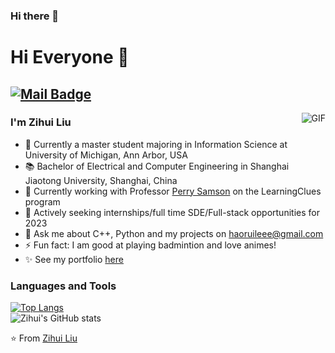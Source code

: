 ### Hi there 👋

<!--
**OkabeRintarouBeta/OkabeRintarouBeta** is a ✨ _special_ ✨ repository because its `README.md` (this file) appears on your GitHub profile.

Here are some ideas to get you started:

- 🔭 I’m currently working on ...
- 🌱 I’m currently learning ...
- 👯 I’m looking to collaborate on ...
- 🤔 I’m looking for help with ...
- 💬 Ask me about ...
- 📫 How to reach me: ...
- 😄 Pronouns: ...
- ⚡ Fun fact: ...
-->
# Hi Everyone 👋
[![Mail Badge](https://img.shields.io/badge/-okaberintaroubeta@gmail.com-c14438?style=flat-square&logo=Gmail&logoColor=white&link=mailto:okaberintaroubeta@gmail.com)](mailto:okaberintaroubete@gmail.com)
---
<img align="right" alt="GIF" src="https://raw.githubusercontent.com/haoruilee/haoruilee/master/pic/pusheencode.gif" />

### I'm Zihui Liu

- 🔭 Currently a master student majoring in Information Science at University of Michigan, Ann Arbor, USA
- 📚 Bachelor of Electrical and Computer Engineering in Shanghai Jiaotong University, Shanghai, China
- 🌱 Currently working with Professor [Perry Samson](https://clasp.engin.umich.edu/people/samson-perry) on the LearningClues program
- 💼 Actively seeking internships/full time SDE/Full-stack opportunities for 2023
- 💬 Ask me about C++, Python and my projects on haoruileee@gmail.com
- ⚡ Fun fact: I am good at playing badmintion and love animes!
- ✨ See my portfolio [here](https://okaberintaroubeta.github.io/)

### Languages and Tools
[![Top Langs](https://github-readme-stats.vercel.app/api/top-langs/?username=anuraghazra)](https://github.com/okaberintaroubeta/github-readme-stats)
<br>
![Zihui's GitHub stats](https://github-readme-stats.vercel.app/api?username=okaberintaroubeta&hide=contribs,prs)








⭐️ From [Zihui Liu](https://github.com/OkabeRintarouBeta)
